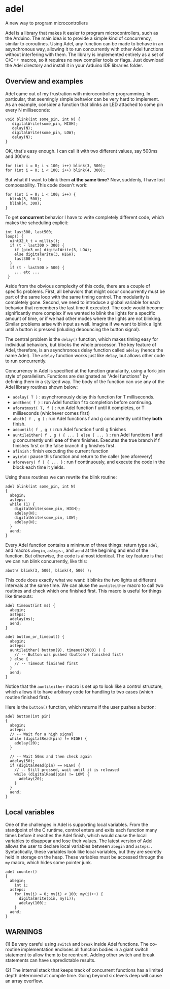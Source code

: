 # adel
A new way to program microcontrollers

Adel is a library that makes it easier to program microcontrollers, such as the Arduino. The main idea is to provide a simple kind of concurrency, similar to coroutines. Using Adel, any function can be made to behave in an asynchronous way, allowing it to run concurrently with other Adel functions without interfering with them. The library is implemented entirely as a set of C/C++ macros, so it requires no new compiler tools or flags. Just download the Adel directory and install it in your Arduino IDE libraries folder.

## Overview and examples

Adel came out of my frustration with microcontroller programming. In particular, that seemingly simple behavior can be very hard to implement. As an example, consider a function that blinks an LED attached to some pin every N milliseconds:

    void blink(int some_pin, int N) {
       digitalWrite(some_pin, HIGH);
       delay(N);
       digitalWrite(some_pin, LOW);
       delay(N);
    }

OK, that's easy enough. I can call it with two different values, say 500ms and 300ms:

    for (int i = 0; i < 100; i++) blink(3, 500);
    for (int i = 0; i < 100; i++) blink(4, 300);

But what if I want to blink them **at the same time**? Now, suddenly, I have lost composability. This code doesn't work:

    for (int i = 0; i < 100; i++) {
      blink(3, 500);
      blink(4, 300);
    }

To get **concurrent** behavior I have to write completely different code, which makes the scheduling explicit:

    int last300, last500;
    loop() {
      uint32_t t = millis();
      if (t - last300 > 300) {
        if (pin3_on) digitalWrite(3, LOW);
        else digitalWrite(3, HIGH);
        last300 = t;
      }
      if (t - last500 > 500) {
        ... etc ...
     }

Aside from the obvious complexity of this code, there are a couple of specific problems. First, all behaviors that might occur concurrently must be part of the same loop with the same timing control. The modularity is completely gone. Second, we need to introduce a global variable for each behavior that remembers the last time it executed. The code would become significantly more complex if we wanted to blink the lights for a specific amount of time, or if we had other modes where the lights are not blinking. Similar problems arise with input as well. Imagine if we want to blink a light until a button is pressed (inluding debouncing the button signal). 

The central problem is the `delay()` function, which makes timing easy for individual behaviors, but blocks the whole processor. The key feature of Adel, therefore, is an asynchronous delay function called `adelay` (hence the name Adel). The `adelay` function works just like `delay`, but allows other code to run concurrently. 

Concurrency in Adel is specified at the function granularity, using a fork-join style of parallelism. Functions are designated as "Adel functions" by defining them in a stylized way. The body of the function can use any of the Adel library routines shown below:

* `adelay( T )` : asynchronously delay this function for T milliseconds.
* `andthen( f )` : run Adel function f to completion before continuing.
* `aforatmost( T, f )` : run Adel function f until it completes, or T milliseconds (whichever comes first)
* `aboth( f , g )` : run Adel functions f and g concurrently until they **both** finish.
* `adountil( f , g )` : run Adel function f until g finishes
* `auntileither( f , g ) { ... } else { ... }` : run Adel functions f and g concurrently until **one** of them finishes. Executes the true branch if f finishes first or the false branch if g finishes first.
* `afinish` : finish executing the current function
* `ayield` : pause this function and return to the caller (see aforevery)
* `aforevery( f ) { ... }` : run f continuously, and execute the code in the block each time it yields.

Using these routines we can rewrite the blink routine:

    adel blink(int some_pin, int N) 
    {
      abegin;
      asteps:
      while (1) {
        digitalWrite(some_pin, HIGH);
        adelay(N);
        digitalWrite(some_pin, LOW);
        adelay(N);
      }
      aend;
    }

Every Adel function contains a minimum of three things: return type `adel`, and macros `abegin`, `asteps:`, and `aend` at the begining and end of the function. But otherwise, the code is almost identical. The key feature is that we can run blink concurrently, like this:

    aboth( blink(3, 500), blink(4, 500) );

This code does exactly what we want: it blinks the two lights at different intervals at the same time. We can aluse the `auntileither` macro to call two routines and check which one finished first. This macro is useful for things like timeouts:

    adel timeout(int ms) {
      abegin;
      asteps:
      adelay(ms);
      aend;
    }
    
    adel button_or_timeout() {
      abegin;
      asteps:
      auntileither( button(9), timeout(2000) ) {
        // -- Button was pushed (button() finished fist)
      } else {
        // -- Timeout finished first
      }
      aend;
    }

Notice that the `auntileither` macro is set up to look like a control structure, which allows it to have arbitrary code for handling to two cases (which routine finished first).

Here is the `button()` function, which returns if the user pushes a button:

    adel button(int pin)
    {
      abegin;
      asteps:
      // -- Wait for a high signal
      while (digitalRead(pin) != HIGH) {
        adelay(20);
      }
      
      // -- Wait 50ms and then check again
      adelay(50);
      if (digitalRead(pin) == HIGH) {
        // -- Still pressed, wait until it is released
        while (digitalRead(pin) != LOW) {
          adelay(20);
        }
      }
      aend;
    }

## Local variables

One of the challenges in Adel is supporting local variables. From the standpoint of the C runtime, control enters and exits each function many times before it reaches the Adel finish, which would cause the local variables to disappear and lose their values. The latest version of Adel allows the user to declare local variables between `abegin` and `asteps:`. Syntactically, these variables look like local variables, but they are secretly held in storage on the heap. These variables must be accessed througn the `my` macro, which hides some pointer junk.

    adel counter()
    {
      abegin;
        int i;
      asteps:
        for (my(i) = 0; my(i) < 100; my(i)++) {
          digitalWrite(pin, my(i));
          adelay(100);
        }
      aend;
    }


## WARNINGS

(1) Be very careful using `switch` and `break` inside Adel functions. The co-routine implementation encloses all function bodies in a giant switch statement to allow them to be reentrant. Adding other switch and break statements can have unpredictable results.

(2) The internal stack that keeps track of concurrent functions has a limited depth determined at compile time. Going beyond six levels deep will cause an array overflow.
